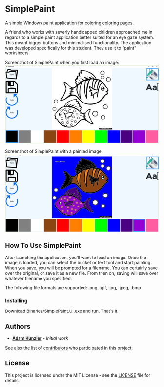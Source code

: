 # SimplePaint

A simple Windows paint application for coloring coloring pages.

A friend who works with severly handicapped children approached me in regards to a simple paint application better suited for an eye gaze system. This meant bigger buttons and minimalised functionality. The application was developed specifically for this student. They use it to "paint" worksheets.

Screenshot of SimplePaint when you first load an image:
![image loaded](https://github.com/adamkunzler/SimplePaint/blob/master/Binaries/simplepaint_03.png "Image loaded")

Screenshot of SimplePaint with a painted image:
![image painted](https://github.com/adamkunzler/SimplePaint/blob/master/Binaries/simplepaint_02.png "Image painted")

## How To Use SimplePaint

After launching the application, you'll want to load an image. Once the image is loaded, you can select the bucket or text tool and start painting. When you save, you will be prompted for a filename. You can certainly save over the original, or save it as a new file. From then on, saving will save over whatever filename you specified.

The following file formats are supported: .png, .gif, .jpg, .jpeg, .bmp

### Installing

Download Binaries/SimplePaint.UI.exe and run. That's it.

## Authors

* **[Adam Kunzler](https://github.com/adamkunzler)** - *Initial work* 

See also the list of [contributors](https://github.com/adamkunzler/SimplePaint/contributors) who participated in this project.

## License

This project is licensed under the MIT License - see the [LICENSE](LICENSE) file for details


